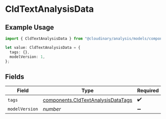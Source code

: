 # CldTextAnalysisData

## Example Usage

```typescript
import { CldTextAnalysisData } from "@cloudinary/analysis/models/components";

let value: CldTextAnalysisData = {
  tags: {},
  modelVersion: 1,
};
```

## Fields

| Field                                                                                    | Type                                                                                     | Required                                                                                 | Description                                                                              | Example                                                                                  |
| ---------------------------------------------------------------------------------------- | ---------------------------------------------------------------------------------------- | ---------------------------------------------------------------------------------------- | ---------------------------------------------------------------------------------------- | ---------------------------------------------------------------------------------------- |
| `tags`                                                                                   | [components.CldTextAnalysisDataTags](../../models/components/cldtextanalysisdatatags.md) | :heavy_check_mark:                                                                       | N/A                                                                                      |                                                                                          |
| `modelVersion`                                                                           | *number*                                                                                 | :heavy_minus_sign:                                                                       | N/A                                                                                      | 1                                                                                        |